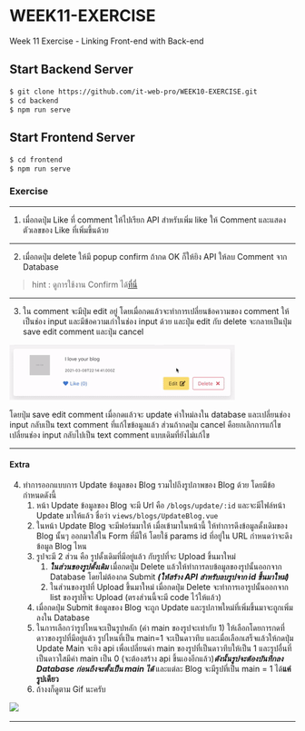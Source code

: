 # WEEK11-EXERCISE
Week 11 Exercise - Linking Front-end with Back-end

## Start Backend Server
```
$ git clone https://github.com/it-web-pro/WEEK10-EXERCISE.git
$ cd backend
$ npm run serve
```

## Start Frontend Server
```
$ cd frontend
$ npm run serve
```

### Exercise

___

1. เมื่อกดปุ่ม Like ที่ comment ให้ไปเรียก API สำหรับเพิ่ม like ให้ Comment และแสดงตัวเลขของ Like ที่เพิ่มขึ้นด้วย
___

2. เมื่อกดปุ่ม delete ให้มี popup confirm ถ้ากด OK ก็ให้ยิง API ให้ลบ Comment จาก Database
> hint : ดูการใช้งาน Confirm ได้[ที่นี่](https://www.w3schools.com/jsref/met_win_confirm.asp)
___

3. ใน comment จะมีปุ่ม edit อยู่ โดยเมื่อกดแล้วจะทำการเปลี่ยนข้อความของ comment ให้เป็นช่อง input และมีข้อความเก่าในช่อง input ด้วย และปุ่ม edit กับ delete จะกลายเป็นปุ่ม save edit comment และปุ่ม cancel 
<img src="imgEx/ezgif.com-gif-maker.gif"/>

โดยปุ่ม save edit comment เมื่อกดแล้วจะ update ค่าใหม่ลงใน database และเปลี่ยนช่อง input กลับเป็น text comment ที่แก้ไขข้อมูลแล้ว ส่วนถ้ากดปุ่ม cancel คือยกเลิกการแก้ไข เปลี่ยนช่อง input กลับไปเป็น text comment แบบเดิมที่ยังไม่แก้ไข
___
#### Extra
4. ทำการออกแบบการ Update ข้อมูลของ Blog รวมไปถึงรูปภาพของ Blog ด้วย โดยมีข้อกำหนดดังนี้
    1. หน้า Update ข้อมูลของ Blog จะมี Url คือ `/blogs/update/:id` และจะมีไฟล์หน้า Update มาให้แล้ว ชื่อว่า `views/blogs/UpdateBlog.vue`
    2. ในหน้า Update Blog จะมีฟอร์มมาให้ เมื่อเข้ามาในหน้านี้ ให้ทำการดึงข้อมูลดั้งเดิมของ Blog นั้นๆ ออกมาใส่ใน Form ที่มีให้ โดยใช้ params id ที่อยู่ใน URL กำหนดว่าจะดึงข้อมูล Blog ไหน
    3. รูปจะมี 2 ส่วน คือ รูปดั้งเดิมที่มีอยู่แล้ว กับรูปที่จะ Upload ขึ้นมาใหม่
        1. ***ในส่วนของรูปดั้งเดิม*** เมื่อกดปุ่ม Delete แล้วให้ทำการลบข้อมูลของรูปนั้นออกจาก Database โดยไม่ต้องกด Submit ***(ให้สร้าง API สำหรับลบรูปจาก id ขึ้นมาใหม่)***
        2. ในส่วนของรูปที่ Upload ขึ้นมาใหม่ เมื่อกดปุ่ม Delete จะทำการเอารูปนั้นออกจาก list ของรูปที่จะ Upload (ตรงส่วนนี้จะมี code ไว้ให้แล้ว)
    4. เมื่อกดปุ่ม Submit ข้อมูลของ Blog จะถูก Update และรูปภาพใหม่ที่เพิ่มขึ้นมาจะถูกเพิ่มลงใน Database
    5. ในการเลือกว่ารูปไหนจะเป็นรูปหลัก (ค่า main ของรูปจะเท่ากับ 1) ให้เลือกโดยการกดที่ดาวของรูปที่มีอยู่แล้ว  รูปไหนที่เป็น main=1 จะเป็นดาวทึบ และเมื่อเลือกเสร็จแล้วให้กดปุ่ม Update Main จะยิง api เพื่อเปลี่ยนค่า main ของรูปที่เป็นดาวทึบให้เป็น 1 และรูปอื่นที่เป็นดาวใสมีค่า main เป็น 0 (จะต้องสร้าง api ขึ้นเองอีกแล้ว)***ดังนั้นรูปจะต้องบันทึกลง Database ก่อนถึงจะตั้งเป็น main ได้*** และแต่ละ Blog จะมีรูปที่เป็น main = 1 ได้**แค่รูปเดียว**
    6. ถ้างงก็ดูตาม Gif นะครับ
<img src="imgEx/ezgif.com-gif-maker (1).gif"/>

___
